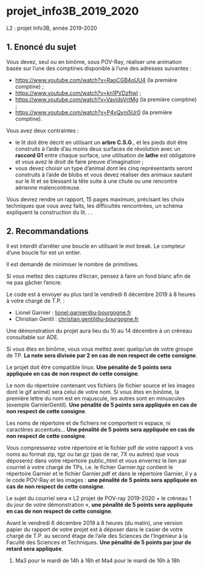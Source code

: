 # projet_info3B_2019_2020
L2 : projet Info3B, année 2019-2020

## 1. Enoncé du sujet

Vous devez, seul ou en binôme, sous POV-Ray, réaliser une animation basée sur l’une des
comptines disponible à l’une des adresses suivantes :
  * https://www.youtube.com/watch?v=RaoCGB4oUU4 (la première comptine) ;
  * https://www.youtube.com/watch?v=kn1PVDzftwI ;
  * https://www.youtube.com/watch?v=VavidsVrtMg (la première comptine) ;
  * https://www.youtube.com/watch?v=P4vQynj5Ur0 (la première comptine).

Vous avez deux contraintes :
* le lit doit être décrit en utilisant un __arbre C.S.G__., et les pieds doit être construits à l’aide d’au moins deux surfaces de révolution avec un __raccord G1__ entre chaque surface, une utilisation de __lathe__ est obligatoire et vous avez le droit de faire preuve d’imagination ;
* vous devez choisir un type d’animal dont les cinq représentants seront construits à l’aide de blobs et vous devez réaliser des animaux sautant sur le lit et se blessant la tête suite à une chute ou une rencontre aérienne malencontreuse.

Vous devrez rendre un rapport, 15 pages maximum, précisant les choix techniques que vous
avez faits, les difficultés rencontrées, un schéma expliquent la construction du lit. . .

## 2. Recommandations

Il est interdit d’arrêter une boucle en utilisant le mot break. Le compteur d’une boucle for est
un entier.

Il est demandé de minimiser le nombre de primitives.

Si vous mettez des captures d’écran, pensez à faire un fond blanc afin de ne pas
gâcher l’encre.

Le code est à envoyer au plus tard le vendredi 6 décembre 2019 à 8 heures à votre chargé de
T.P. :
* Lionel Garnier : lionel.garnier@u-bourgogne.fr
* Christian Gentil : christian.gentil@u-bourgogne.fr

Une démonstration du projet aura lieu du 10 au 14 décembre à un créneau consultable sur
ADE.

Si vous êtes en binôme, vous vous mettez avec quelqu’un de votre groupe de TP. __La note sera
divisée par 2 en cas de non respect de cette consigne__.

Le projet doit être compatible linux. __Une pénalité de 5 points sera appliquée en cas de
non respect de cette consigne__.

Le nom du répertoire contenant vos fichiers (le fichier source et les images dont le gif animé)
sera celui de votre nom. Si vous êtes en binôme, la première lettre du nom est en majuscule, les
autres sont en minuscules (exemple GarnierGentil). __Une pénalité de 5 points sera appliquée
en cas de non respect de cette consigne__.

Les noms de répertoire et de fichiers ne comportent ni espace, ni caractères accentués... __Une
pénalité de 5 points sera appliquée en cas de non respect de cette consigne__.

Vous compresserez votre répertoire et le fichier pdf de votre rapport à vos noms au format zip,
tgz ou tar.gz (pas de rar, 7X ou autres) que vous déposerez dans votre répertoire public_html
et vous enverrez le lien par courriel à votre chargé de TPs, i.e. le fichier Garnier.tgz contient le
répertoire Garnier et le fichier Garnier.pdf et dans le répertoire Garnier, il y a le code POV-Ray
et les images : __une pénalité de 5 points sera appliquée en cas de non respect de cette
consigne__.

Le sujet du courriel sera « L2 projet de POV-ray 2019-2020 + le créneau 1 du jour de votre
démonstration », __une pénalité de 5 points sera appliquée en cas de non respect de cette
consigne__.

Avant le vendredi 6 décembre 2019 à 8 heures (du matin), une version papier du rapport de
votre projet est à déposer dans le casier de votre chargé de T.P. au second étage de l’aile des
Sciences de l’Ingénieur à la Faculté des Sciences et Techniques. __Une pénalité de 5 points par
jour de retard sera appliquée__.

1. Ma3 pour le mardi de 14h à 16h et Ma4 pour le mardi de 16h à 18h
